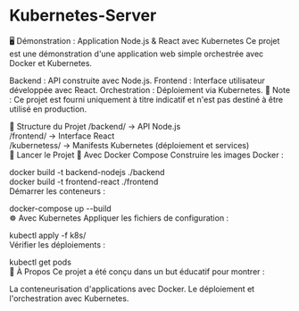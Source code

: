 # Kubernetes-Server
🖥️ Démonstration : Application Node.js & React avec Kubernetes
Ce projet est une démonstration d'une application web simple orchestrée avec Docker et Kubernetes.

Backend : API construite avec Node.js.
Frontend : Interface utilisateur développée avec React.
Orchestration : Déploiement via Kubernetes.
🚨 Note : Ce projet est fourni uniquement à titre indicatif et n'est pas destiné à être utilisé en production.

📂 Structure du Projet
/backend/    -> API Node.js  
/frontend/   -> Interface React  
/kubernetess/        -> Manifests Kubernetes (déploiement et services)  
🚀 Lancer le Projet
🐳 Avec Docker Compose
Construire les images Docker :


docker build -t backend-nodejs ./backend  
docker build -t frontend-react ./frontend  
Démarrer les conteneurs :


docker-compose up --build  
☸️ Avec Kubernetes
Appliquer les fichiers de configuration :


kubectl apply -f k8s/  
Vérifier les déploiements :


kubectl get pods  
📖 À Propos
Ce projet a été conçu dans un but éducatif pour montrer :

La conteneurisation d'applications avec Docker.
Le déploiement et l'orchestration avec Kubernetes.


